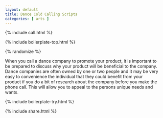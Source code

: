 ```yaml
---
layout: default
title: Dance Cold Calling Scripts
categories: [ arts ]
---
```


{% include call.html %}

{% include boilerplate-top.html %}


{% randomize %}

When you call a dance company to promote your product, it is important to be prepared to discuss why your product will be beneficial to the company. Dance companies are often owned by one or two people and it may be very easy to convenience the individual that they could benefit from your product if you do a bit of research about the company before you make the phone call. This will allow you to appeal to the persons unique needs and wants.

{% include boilerplate-try.html %}

{% include share.html %}
